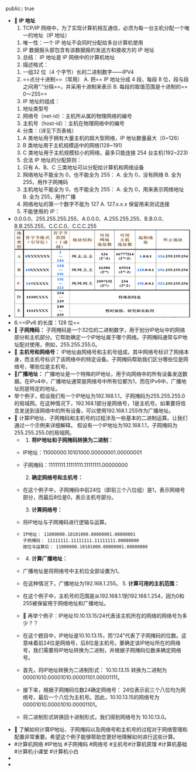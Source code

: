public:: true

- 🔵 **IP 地址**
  1. TCP/IP 网络中，为了实现计算机相互通信，必须为每一台主机分配一个唯一的地址（IP 地址）
  1) 唯一性：一个 IP 地址不会同时分配给多台计算机使用
  2) IP 数据报头部包含有该数据报的发送方和接收方的 IP 地址
  3) 总结： IP 地址是 IP 网络中的计算机地址
  2. 描述格式：
  1) 一组32 位（4 个字节）长的二进制数字——IPV4
  2) ==点分十进制==（常用）
  A. 把== IP 地址分成 4 段，每段 8 位，段与段之间用“.”分隔==，并采用十进制来表示
  B. 每段的取值范围是十进制的== 0～255==
  3. IP 地址的组成：
  1) 地址类型号
  2) 网络号（net-id）：主机所从属的物理网络的编号
  3) 主机号（host-id）：主机在物理网络中的编号
  4. 分类：（详见下页表格）
  1) A 类地址用于拥有大量主机的超大型网络，IP 地址数量最大（0~126）
  2) B 类地址用于主机规模适中的网络(128~191)
  3) C 类地址用于主机规模较小的网络，最多只能连接 254 台主机(192~223)
  5. 合法 IP 地址的分配原则：
  1) 只有 A、B、C 三类地址可以分配给计算机和网络设备
  2) 网络地址不能全为 0，也不能全为 255：
  A. 全为 0，没有网络
  B. 全为 255，用作子网掩码
  3) 主机地址不能全为 0，也不能全为 255：
  A. 全为 0，用来表示网络地址
  B. 全为 255，用作广播
  4) 网络地址的第一个数字不能为 127
  A. 127.x.x.x 保留用来测试连接
  5) 不能使用的 IP：
- 0.0.0.0、255.255.255.255、A.0.0.0、A.255.255.255、B.B.0.0、B.B.255.255、C.C.C.0、C.C.C.255
- ![image.png](../assets/image_1699426632997_0.png)
- 6.==IPv6 的长度：128 位==
- 🔵 **子网掩码：** 子网掩码是一个32位的二进制数字，用于划分IP地址中的网络部分和主机部分。它帮助确定一个IP地址属于哪个网络。子网掩码通常与IP地址配对使用，例如，255.255.255.0。
- 🔵 **主机号和网络号：** IP地址由网络号和主机号组成，其中网络号标识了网络本身，而主机号标识了该网络中的特定设备。子网掩码帮助我们区分哪些位是网络号，哪些位是主机号。
- 🔵**广播地址：** 广播地址是一个特殊的IP地址，用于向网络中的所有设备发送数据。在IPv4中，广播地址通常是网络号中所有位都为1，而在IPv6中，广播地址则是特定的地址。
- 举个例子，假设我们有一个IP地址为192.168.1.1，子网掩码为255.255.255.0的局域网。在这种情况下，192.168.1部分是网络号，1是主机号。如果要将信息发送到该网络中的所有设备，可以使用192.168.1.255作为广播地址。
- 🔵  计算IP地址、子网掩码和主机号的过程涉及一些基本的二进制运算。让我们通过一个示例来详细解释。
  假设有一个IP地址为192.168.1.1，子网掩码为255.255.255.0的局域网。
	- 1. **将IP地址和子网掩码转换为二进制：**
	- IP地址：11000000.10101000.00000001.00000001
	- 子网掩码：11111111.11111111.11111111.00000000
	  
	  2. **确定网络号和主机号：**
	- 在这个例子中，子网掩码中前24位（即前三个八位组）是1，表示网络号部分，而最后8位是0，表示主机号部分。
	  
	  3. **计算网络号：**
	- 将IP地址与子网掩码进行逻辑与运算。
	- ```
	  IP地址： 11000000.10101000.00000001.00000001
	  子网掩码： 11111111.11111111.11111111.00000000
	  按位与运算后： 11000000.10101000.00000001.00000000
	  ```
	- 4. **计算广播地址：**
	- 广播地址是将网络号中主机位全部设置为1。
	- 在这种情况下，广播地址为192.168.1.255。
	  5. **计算可用的主机范围：**
	- 在这个例子中，主机号的范围是从192.168.1.1到192.168.1.254，因为0和255被保留用于网络地址和广播地址。
	- 🔵  再举个例子：IP地址10.10.13.15/24代表该主机所在的网络的网络号为多少？？
	- 在这个题目中，IP地址是10.10.13.15，而“/24”代表了子网掩码的位数。这意味着前24位是网络号，后8位是主机号。要确定该IP地址所在的网络号，我们需要将IP地址转换为二进制，并根据子网掩码位数来确定网络号。
	- 首先，将IP地址转换为二进制形式：
	  10.10.13.15 转换为二进制为 00001010.00001010.00001101.00001111。
	- 接下来，根据子网掩码位数24确定网络号：
	  24位表示前三个八位均为网络号，最后一个八位为主机号。因此，10.10.13.15的网络号为 00001010.00001010.00001101。
	- 将二进制形式转换回十进制形式，我们得到网络号为 10.10.13.0。
- 🔵  了解如何计算IP地址、子网掩码以及网络号和主机号的过程对于网络管理和配置非常重要。希望这个例子能够帮助您更好地理解如何进行这些计算。
- #计算机网络 #IP地址 #子网掩码 #网络号 #主机号#计算机原理 #计算机基础 #计算机小课堂 #计算机小白
-
-
